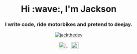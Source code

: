 <h1 align="center">Hi :wave:, I'm Jackson</h1>
<h3 align="center">I write code, ride motorbikes and pretend to deejay.</h3>

<p align="center"> <a href="https://twitter.com/jacksonk_dev" target="blank"><img src="https://img.shields.io/twitter/follow/jacksonk_dev?logo=twitter&style=for-the-badge" alt="jackthedev" /></a> </p>

<div align="center">
<a href="https://twitter.com/jacksonk_dev" target="blank">
  <img 
    align="center" 
    src="https://raw.githubusercontent.com/rahuldkjain/github-profile-readme-generator/master/src/images/icons/Social/twitter.svg" 
    alt="jackthedev" 
    height="24" 
    width="24" 
  />
</a>&nbsp;&nbsp;
<a href="https://linkedin.com/in/https://www.linkedin.com/in/jacksonk-dev" target="blank">
  <img 
    align="center" 
    src="https://raw.githubusercontent.com/rahuldkjain/github-profile-readme-generator/master/src/images/icons/Social/linked-in-alt.svg"
    alt="https://www.linkedin.com/in/atechajay/" 
    height="20" 
    width="24"
  />
</a>
</div>
